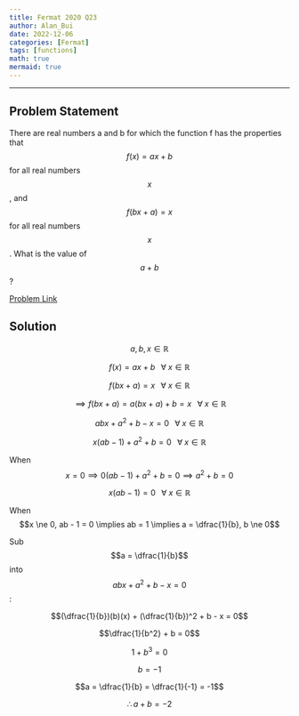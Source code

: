 ```yaml
---
title: Fermat 2020 Q23
author: Alan_Bui
date: 2022-12-06
categories: [Fermat]
tags: [functions]
math: true
mermaid: true
---
```


---
## Problem Statement
There are real numbers a and b for which the function f has the properties that
$$f(x) = ax + b$$ for all real numbers $$x$$, and $$f(bx + a) = x$$ for all real numbers $$x$$. What
is the value of $$a + b$$?

[Problem Link](https://cemc.uwaterloo.ca/contests/past_contests/2019/2019FermatContest.pdf)

## Solution

$$a, b, x \in \mathbb{R}$$

$$f(x) = ax + b \;\;\; \forall \; x \in \mathbb{R}$$

$$f(bx + a) = x \;\;\; \forall \; x \in \mathbb{R}$$

$$\implies f(bx + a) = a(bx + a) + b = x \;\;\; \forall \; x \in \mathbb{R}$$

$$abx + a^2 + b - x = 0 \;\;\; \forall \; x \in \mathbb{R}$$

$$x(ab - 1) + a^2 + b = 0 \;\;\; \forall \; x \in \mathbb{R}$$

When $$x = 0 \implies 0(ab - 1) + a^2 + b = 0 \implies a^2 + b = 0$$

$$x(ab - 1) = 0 \;\;\; \forall \; x \in \mathbb{R}$$

When $$x \ne 0, ab - 1 = 0 \implies ab = 1 \implies a = \dfrac{1}{b}, b \ne 0$$

Sub $$a = \dfrac{1}{b}$$ into $$abx + a^2 + b - x = 0$$:

$$(\dfrac{1}{b})(b)(x) + (\dfrac{1}{b})^2 + b - x = 0$$

$$\dfrac{1}{b^2} + b = 0$$

$$1 + b^3 = 0$$

$$b = -1$$

$$a = \dfrac{1}{b} = \dfrac{1}{-1} = -1$$

$$\therefore a + b = -2$$